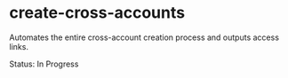 # create-cross-accounts
Automates the entire cross-account creation process and outputs access links. 

Status: In Progress
